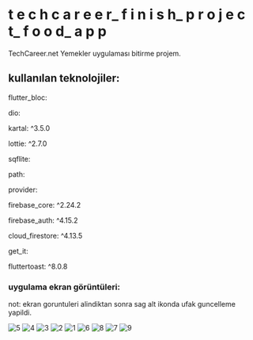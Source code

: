 # t e c h c a r e e r_ f i n i s h_ p r o j e c t_ f o o d_ a p p

TechCareer.net Yemekler uygulaması bitirme projem. 

## kullanılan teknolojiler:

  flutter_bloc: 
  
  dio: 
  
  kartal: ^3.5.0
  
  lottie: ^2.7.0

  sqflite:
  
  path:
  
  provider:
  
  firebase_core: ^2.24.2
  
  firebase_auth: ^4.15.2
  
  cloud_firestore: ^4.13.5
  
  get_it:
  
  fluttertoast: ^8.0.8

### uygulama ekran görüntüleri:

not: ekran goruntuleri alindiktan sonra sag alt ikonda ufak guncelleme yapildi. 

![5](https://github.com/taylanozgurertas/techcareer_food_app/assets/92798120/fb910c64-d4c6-44ba-8483-3ca5aaf123b8)
![4](https://github.com/taylanozgurertas/techcareer_food_app/assets/92798120/dc312abd-ce36-46f8-8d01-960f9c10dce6)
![3](https://github.com/taylanozgurertas/techcareer_food_app/assets/92798120/82d58720-e75e-45e7-967b-72e71729c5e3)
![2](https://github.com/taylanozgurertas/techcareer_food_app/assets/92798120/cfd5f677-0f2c-4e48-bb6a-e1ac40804982)
![1](https://github.com/taylanozgurertas/techcareer_food_app/assets/92798120/304e559e-f3d4-4b69-8043-c581f8bd0267)
![6](https://github.com/taylanozgurertas/techcareer_food_app/assets/92798120/964f81a6-416a-44b4-807d-a3f0f5541259)
![8](https://github.com/taylanozgurertas/techcareer_food_app/assets/92798120/4dca6c69-987d-455a-9f25-13fdf71ed4b2)
![7](https://github.com/taylanozgurertas/techcareer_food_app/assets/92798120/78176bdf-7102-49c8-badb-c05367a70d08)
![9](https://github.com/taylanozgurertas/techcareer_food_app/assets/92798120/3e30b8b8-9779-4a17-a7de-216a5c3ed635)
